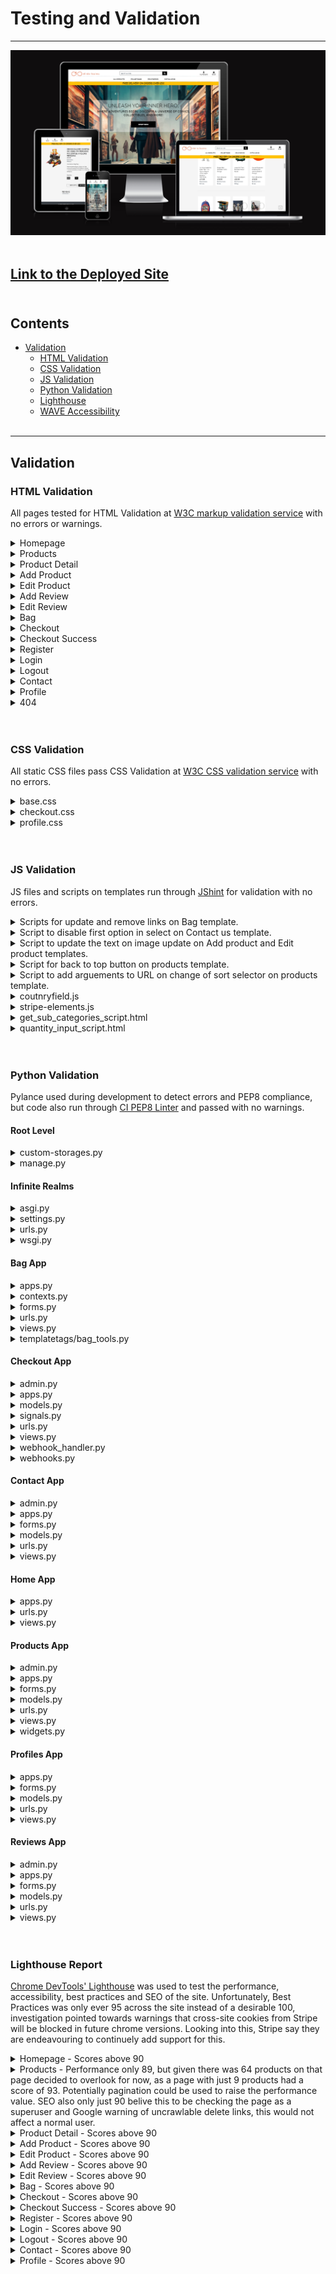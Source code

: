 # Testing and Validation
----------------

<img src="./documentation/responsiveness/responsive-mockup.png">
<br><br>

**[Link to the Deployed Site](https://infinite-realms-366e4ca2f09e.herokuapp.com/)**
<br><br>
----------------

## Contents

* [Validation](#validation)
    * [HTML Validation](#html-validation)
    * [CSS Validation](#css-validation)
    * [JS Validation](#js-validation)
    * [Python Validation](#python-validation)
    * [Lighthouse](#lighthouse)
    * [WAVE Accessibility](#wave-accessibility-checker)
<br><br>

----------------

## Validation

### HTML Validation

All pages tested for  HTML Validation at [W3C markup validation service](https://validator.w3.org/)  with no errors or warnings.

<details>
<summary>Homepage</summary>
<br>
<img src="documentation/html_validation/home-html-validation.png">
</details>
<details>
<summary>Products</summary>
<br>
<img src="documentation/html_validation/products-html-validation.png">
</details>
<details>
<summary>Product Detail</summary>
<br>
<img src="documentation/html_validation/product-detail-html-validation.png">
</details>
<details>
<summary>Add Product</summary>
<br>
<img src="documentation/html_validation/add-product-html-validation.png">
</details>
<details>
<summary>Edit Product</summary>
<br>
<img src="documentation/html_validation/edit-product-html-validation.png">
</details>
<details>
<summary>Add Review</summary>
<br>
<img src="documentation/html_validation/add-review-html-validation.png">
</details>
<details>
<summary>Edit Review</summary>
<br>
<img src="documentation/html_validation/edit-review-html-validation.png">
</details>
<details>
<summary>Bag</summary>
<br>
<img src="documentation/html_validation/bag-html-validation.png">
</details>
<details>
<summary>Checkout</summary>
<br>
<img src="documentation/html_validation/checkout-html-validation.png">
</details>
<details>
<summary>Checkout Success</summary>
<br>
<img src="documentation/html_validation/checkout-success-html-validation.png">
</details>
<details>
<summary>Register</summary>
<br>
<img src="documentation/html_validation/register-html-validation.png">
</details>
<details>
<summary>Login</summary>
<br>
<img src="documentation/html_validation/login-html-validation.png">
</details>
<details>
<summary>Logout</summary>
<br>
<img src="documentation/html_validation/logout-html-validation.png">
</details>
<details>
<summary>Contact</summary>
<br>
<img src="documentation/html_validation/contact-html-validation.png">
</details>
<details>
<summary>Profile</summary>
<br>
<img src="documentation/html_validation/profile-html-validation.png">
</details>
<details>
<summary>404</summary>
<br>
<img src="documentation/html_validation/404-html-validation.png">
</details>
<br><br>

### CSS Validation

All static CSS files pass CSS Validation at [W3C CSS validation service](https://jigsaw.w3.org/css-validator/) with no errors.

<details>
<summary>base.css</summary>
<br>
<img src="documentation/css_validation/base-css-validation.png">
</details>
<details>
<summary>checkout.css</summary>
<br>
<img src="documentation/css_validation/checkout-css-validation.png">
</details>
<details>
<summary>profile.css</summary>
<br>
<img src="documentation/css_validation/profile-css-validation.png">
</details>
<br><br>

### JS Validation

JS files and scripts on templates run through [JShint](https://jshint.com/) for validation with no errors.

<details>
<summary>Scripts for update and remove links on Bag template.</summary>
<br>
<img src="documentation/js_validation/update-and-remove-js-validation.png">
</details>
<details>
<summary>Script to disable first option in select on Contact us template.</summary>
<br>
<img src="documentation/js_validation/disable-first-contact-select-js-validation.png">
</details>
<details>
<summary>Script to update the text on image update on Add product and Edit product templates.</summary>
<br>
<img src="documentation/js_validation/new-image-text-js-validation.png">
</details>
<details>
<summary>Script for back to top button on products template.</summary>
<br>
<img src="documentation/js_validation/back-to-top-button-script-js-validation.png">
</details>
<details>
<summary>Script to add arguements to URL on change of sort selector on products template.</summary>
<br>
<img src="documentation/js_validation/sort-selector-script-js-validation.png">
</details>
<details>
<summary>coutnryfield.js</summary>
<br>
<img src="documentation/js_validation/countryfield-js-validation.png">
</details>
<details>
<summary>stripe-elements.js</summary>
<br>
<img src="documentation/js_validation/stripe-elements-js-validation.png">
</details>
<details>
<summary>get_sub_categories_script.html</summary>
<br>
<img src="documentation/js_validation/get-sub-categories-script-js-validation.png">
</details>
<details>
<summary>quantity_input_script.html</summary>
<br>
<img src="documentation/js_validation/quantity-input-script-js-validation.png">
</details>
<br><br>

### Python Validation

Pylance used during development to detect errors and PEP8 compliance, but code also run through [CI PEP8 Linter](https://pep8ci.herokuapp.com/) and passed with no warnings.

#### Root Level
<details>
<summary>custom-storages.py</summary>
<br>
<img src="documentation/python_validation/custom_storages.py-validation.png">
</details>
<details>
<summary>manage.py</summary>
<br>
<img src="documentation/python_validation/manage.py-validation.png">
</details>

#### Infinite Realms 
<details>
<summary>asgi.py</summary>
<br>
<img src="documentation/python_validation/infinite_realms-asgi.py-validation.png">
</details>
<details>
<summary>settings.py</summary>
<br>
<img src="documentation/python_validation/infinite_realms-settings.py-validation.png">
</details>
<details>
<summary>urls.py</summary>
<br>
<img src="documentation/python_validation/infinite_realms-urls.py-validation.png">
</details>
<details>
<summary>wsgi.py</summary>
<br>
<img src="documentation/python_validation/infinite_realms-wsgi.py-validation.png">
</details>

#### Bag App
<details>
<summary>apps.py</summary>
<br>
<img src="documentation/python_validation/bag-apps.py-validation.png">
</details>
<details>
<summary>contexts.py</summary>
<br>
<img src="documentation/python_validation/bag-contexts.py-validation.png">
</details>
<details>
<summary>forms.py</summary>
<br>
<img src="documentation/python_validation/bag-forms.py-validation.png">
</details>
<details>
<summary>urls.py</summary>
<br>
<img src="documentation/python_validation/bag-urls.py-validation.png">
</details>
<details>
<summary>views.py</summary>
<br>
<img src="documentation/python_validation/bag-views.py-validation.png">
</details>
<details>
<summary>templatetags/bag_tools.py</summary>
<br>
<img src="documentation/python_validation/bag-templatetags-bag_tools.py-validation.png">
</details>

#### Checkout App
<details>
<summary>admin.py</summary>
<br>
<img src="documentation/python_validation/checkout-admin.py-validation.png">
</details>
<details>
<summary>apps.py</summary>
<br>
<img src="documentation/python_validation/checkout-apps.py-validation.png">
</details>
<details>
<summary>models.py</summary>
<br>
<img src="documentation/python_validation/checkout-models.py-validation.png">
</details>
<details>
<summary>signals.py</summary>
<br>
<img src="documentation/python_validation/checkout-signals.py-validation.png">
</details>
<details>
<summary>urls.py</summary>
<br>
<img src="documentation/python_validation/checkout-urls.py-validation.png">
</details>
<details>
<summary>views.py</summary>
<br>
<img src="documentation/python_validation/checkout-views.py-validation.png">
</details>
<details>
<summary>webhook_handler.py</summary>
<br>
<img src="documentation/python_validation/checkout-webhook_handler.py-validation.png">
</details>
<details>
<summary>webhooks.py</summary>
<br>
<img src="documentation/python_validation/checkout-webhooks.py-validation.png">
</details>

#### Contact App
<details>
<summary>admin.py</summary>
<br>
<img src="documentation/python_validation/contact-admin.py-validation.png">
</details>
<details>
<summary>apps.py</summary>
<br>
<img src="documentation/python_validation/contact-apps.py-validation.png">
</details>
<details>
<summary>forms.py</summary>
<br>
<img src="documentation/python_validation/contact-forms.py-validation.png">
</details>
<details>
<summary>models.py</summary>
<br>
<img src="documentation/python_validation/contact-models.py-validation.png">
</details>
<details>
<summary>urls.py</summary>
<br>
<img src="documentation/python_validation/contact-urls.py-validation.png">
</details>
<details>
<summary>views.py</summary>
<br>
<img src="documentation/python_validation/contact-views.py-validation.png">
</details>

#### Home App
<details>
<summary>apps.py</summary>
<br>
<img src="documentation/python_validation/home-apps.py-validation.png">
</details>
<details>
<summary>urls.py</summary>
<br>
<img src="documentation/python_validation/home-urls.py-validation.png">
</details>
<details>
<summary>views.py</summary>
<br>
<img src="documentation/python_validation/home-views.py-validation.png">
</details>

#### Products App
<details>
<summary>admin.py</summary>
<br>
<img src="documentation/python_validation/products-admin.py-validation.png">
</details>
<details>
<summary>apps.py</summary>
<br>
<img src="documentation/python_validation/products-apps.py-validation.png">
</details>
<details>
<summary>forms.py</summary>
<br>
<img src="documentation/python_validation/products-forms.py-validation.png">
</details>
<details>
<summary>models.py</summary>
<br>
<img src="documentation/python_validation/products-models.py-validation.png">
</details>
<details>
<summary>urls.py</summary>
<br>
<img src="documentation/python_validation/products-urls,py-validation.png">
</details>
<details>
<summary>views.py</summary>
<br>
<img src="documentation/python_validation/products-views.py-validation.png">
</details>
<details>
<summary>widgets.py</summary>
<br>
<img src="documentation/python_validation/products-widgets.py-validation.png">
</details>

#### Profiles App
<details>
<summary>apps.py</summary>
<br>
<img src="documentation/python_validation/profiles-apps.py-validation.png">
</details>
<details>
<summary>forms.py</summary>
<br>
<img src="documentation/python_validation/profiles-forms.py-validation.png">
</details>
<details>
<summary>models.py</summary>
<br>
<img src="documentation/python_validation/profiles-models.py-validation.png">
</details>
<details>
<summary>urls.py</summary>
<br>
<img src="documentation/python_validation/profiles-urls.py-validation.png">
</details>
<details>
<summary>views.py</summary>
<br>
<img src="documentation/python_validation/profiles-views.py-validation.png">
</details>

#### Reviews App
<details>
<summary>admin.py</summary>
<br>
<img src="documentation/python_validation/reviews-admin.py-validation.png">
</details>
<details>
<summary>apps.py</summary>
<br>
<img src="documentation/python_validation/reviews-apps.py-validation.png">
</details>
<details>
<summary>forms.py</summary>
<br>
<img src="documentation/python_validation/reviews-forms.py-validation.png">
</details>
<details>
<summary>models.py</summary>
<br>
<img src="documentation/python_validation/reviews-models.py-validation.png">
</details>
<details>
<summary>urls.py</summary>
<br>
<img src="documentation/python_validation/reviews-urls.py-validation.png">
</details>
<details>
<summary>views.py</summary>
<br>
<img src="documentation/python_validation/reviews-views.py-validation.png">
</details>
<br><br>

### Lighthouse Report

[Chrome DevTools' Lighthouse](https://developer.chrome.com/docs/lighthouse/overview/) was used to test the performance, accessibility, best practices and SEO of the site. Unfortunately, Best Practices was only ever 95 across the site instead of a desirable 100, investigation pointed towards warnings that cross-site cookies from Stripe will be blocked in future chrome versions. Looking into this, Stripe say they are endeavouring to continuely add support for this.

<details>
<summary>Homepage - Scores above 90</summary>
<br>
<img src="documentation/lighthouse_reports/home-lighthouse.png">
</details>
<details>
<summary>Products - Performance only 89, but given there was 64 products on that page decided to overlook for now, as a page with just 9 products had a score of 93. Potentially pagination could be used to raise the performance value. SEO also only just 90 belive this to be checking the page as a superuser and Google warning of uncrawlable delete links, this would not affect a normal user.</summary>
<br>
<img src="documentation/lighthouse_reports/products-lighthouse.png">
<img src="documentation/lighthouse_reports/products-funkos-lighthouse.png">
</details>
<details>
<summary>Product Detail - Scores above 90</summary>
<br>
<img src="documentation/lighthouse_reports/product-detail-lighthouse.png">
</details>
<details>
<summary>Add Product - Scores above 90</summary>
<br>
<img src="documentation/lighthouse_reports/add-product-lighthouse.png">
</details>
<details>
<summary>Edit Product - Scores above 90</summary>
<br>
<img src="documentation/lighthouse_reports/edit-product-lighthouse.png">
</details>
<details>
<summary>Add Review - Scores above 90</summary>
<br>
<img src="documentation/lighthouse_reports/add-review-lighthouse.png">
</details>
<details>
<summary>Edit Review - Scores above 90</summary>
<br>
<img src="documentation/lighthouse_reports/edit-review-lighthouse.png">
</details>
<details>
<summary>Bag - Scores above 90</summary>
<br>
<img src="documentation/lighthouse_reports/bag-lighthouse.png">
</details>
<details>
<summary>Checkout - Scores above 90</summary>
<br>
<img src="documentation/lighthouse_reports/checkout-lighthouse.png">
</details>
<details>
<summary>Checkout Success - Scores above 90</summary>
<br>
<img src="documentation/lighthouse_reports/checkout-success-lighthouse.png">
</details>
<details>
<summary>Register - Scores above 90</summary>
<br>
<img src="documentation/lighthouse_reports/register-lighthouse.png">
</details>
<details>
<summary>Login - Scores above 90</summary>
<br>
<img src="documentation/lighthouse_reports/login-lighthouse.png">
</details>
<details>
<summary>Logout - Scores above 90</summary>
<br>
<img src="documentation/lighthouse_reports/logout-lighthouse.png">
</details>
<details>
<summary>Contact - Scores above 90</summary>
<br>
<img src="documentation/lighthouse_reports/contact-lighthouse.png">
</details>
<details>
<summary>Profile - Scores above 90</summary>
<br>
<img src="documentation/lighthouse_reports/profile-lighthouse.png">
</details>

